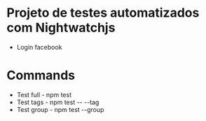 # Projeto de testes automatizados com Nightwatchjs
- Login facebook

# Commands 
- Test full - npm test
- Test tags - npm test -- --tag <nameTag>
- Test group - npm test --group <group>
